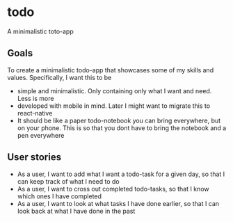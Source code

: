 # todo

A minimalistic toto-app

## Goals

To create a minimalistic todo-app that showcases some of my skills and values. Specifically, I want this to be

- simple and minimalistic. Only containing only what I want and need. Less is more
- developed with mobile in mind. Later I might want to migrate this to react-native
- It should be like a paper todo-notebook you can bring everywhere, but on your phone. This is so that you dont have to bring the notebook and a pen everywhere

## User stories

- As a user, I want to add what I want a todo-task for a given day, so that I can keep track of what I need to do
- As a user, I want to cross out completed todo-tasks, so that I know which ones I have completed
- As a user, I want to look at what tasks I have done earlier, so that I can look back at what I have done in the past
